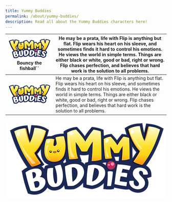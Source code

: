 ```yaml
---
title: Yummy Buddies
permalink: /about/yummy-buddies/
description: Read all about the Yummy Buddies characters here!
---
```

|![](/images/Website/yummy_buddies_logo_512.png) Bouncy the fishball``| He may be a prata, life with Flip is anything but flat. Flip wears his heart on his sleeve, and sometimes finds it hard to control his emotions. He views the world in simple terms. Things are either black or white, good or bad, right or wrong. Flip chases perfection, and believes that hard work is the solution to all problems.|
| -------- | -------- |
|![](/images/Website/yummy_buddies_logo_512.png)| He may be a prata, life with Flip is anything but flat. Flip wears his heart on his sleeve, and sometimes finds it hard to control his emotions. He views the world in simple terms. Things are either black or white, good or bad, right or wrong. Flip chases perfection, and believes that hard work is the solution to all problems.|

![](/images/Website/yummy_buddies_logo_512.png)
